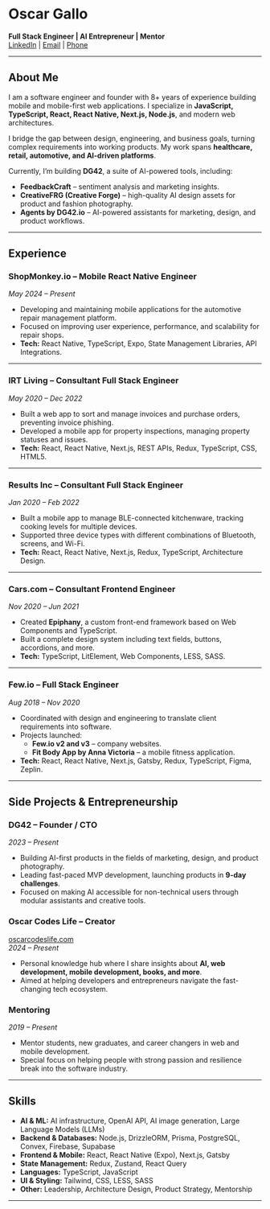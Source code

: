 # Oscar Gallo

**Full Stack Engineer | AI Entrepreneur | Mentor**  
[LinkedIn](https://www.linkedin.com/in/oscargallo/) | [Email](mailto:oarmandogallo@gmail.com) | [Phone](tel:+19288517386)  

---

## About Me
I am a software engineer and founder with 8+ years of experience building mobile and mobile-first web applications. I specialize in **JavaScript, TypeScript, React, React Native, Next.js, Node.js**, and modern web architectures.  

I bridge the gap between design, engineering, and business goals, turning complex requirements into working products. My work spans **healthcare, retail, automotive, and AI-driven platforms**.  

Currently, I’m building **DG42**, a suite of AI-powered tools, including:  
- **FeedbackCraft** – sentiment analysis and marketing insights.  
- **CreativeFRG (Creative Forge)** – high-quality AI design assets for product and fashion photography.  
- **Agents by DG42.io** – AI-powered assistants for marketing, design, and product workflows.  

---

## Experience

### **ShopMonkey.io** – Mobile React Native Engineer  
*May 2024 – Present*  
- Developing and maintaining mobile applications for the automotive repair management platform.  
- Focused on improving user experience, performance, and scalability for repair shops.  
- **Tech:** React Native, TypeScript, Expo, State Management Libraries, API Integrations.  

---

### **IRT Living** – Consultant Full Stack Engineer  
*May 2020 – Dec 2022*  
- Built a web app to sort and manage invoices and purchase orders, preventing invoice phishing.  
- Developed a mobile app for property inspections, managing property statuses and issues.  
- **Tech:** React, React Native, Next.js, REST APIs, Redux, TypeScript, CSS, HTML5.  

---

### **Results Inc** – Consultant Full Stack Engineer  
*Jan 2020 – Feb 2022*  
- Built a mobile app to manage BLE-connected kitchenware, tracking cooking levels for multiple devices.  
- Supported three device types with different combinations of Bluetooth, screens, and Wi-Fi.  
- **Tech:** React, React Native, Next.js, Redux, TypeScript, Architecture Design.  

---

### **Cars.com** – Consultant Frontend Engineer  
*Nov 2020 – Jun 2021*  
- Created **Epiphany**, a custom front-end framework based on Web Components and TypeScript.  
- Built a complete design system including text fields, buttons, accordions, and more.  
- **Tech:** TypeScript, LitElement, Web Components, LESS, SASS.  

---

### **Few.io** – Full Stack Engineer  
*Aug 2018 – Nov 2020*  
- Coordinated with design and engineering to translate client requirements into software.  
- Projects launched:  
  - **Few.io v2 and v3** – company websites.  
  - **Fit Body App by Anna Victoria** – a mobile fitness application.  
- **Tech:** React, React Native, Next.js, Gatsby, Redux, TypeScript, Figma, Zeplin.  

---

## Side Projects & Entrepreneurship

### **DG42** – Founder / CTO  
*2023 – Present*  
- Building AI-first products in the fields of marketing, design, and product photography.  
- Leading fast-paced MVP development, launching products in **9-day challenges**.  
- Focused on making AI accessible for non-technical users through modular assistants and creative tools.  

### **Oscar Codes Life** – Creator  
[oscarcodeslife.com](https://oscarcodeslife.com)  
*2024 – Present*  
- Personal knowledge hub where I share insights about **AI, web development, mobile development, books, and more**.  
- Aimed at helping developers and entrepreneurs navigate the fast-changing tech ecosystem.  

### **Mentoring**  
*2019 – Present*  
- Mentor students, new graduates, and career changers in web and mobile development.  
- Special focus on helping people with strong passion and resilience break into the software industry.  

---

## Skills

- **AI & ML:** AI infrastructure, OpenAI API, AI image generation, Large Language Models (LLMs)  
- **Backend & Databases:** Node.js, DrizzleORM, Prisma, PostgreSQL, Convex, Firebase, Supabase  
- **Frontend & Mobile:** React, React Native (Expo), Next.js, Gatsby  
- **State Management:** Redux, Zustand, React Query  
- **Languages:** TypeScript, JavaScript  
- **UI & Styling:** Tailwind, CSS, LESS, SASS  
- **Other:** Leadership, Architecture Design, Product Strategy, Mentorship  

---
